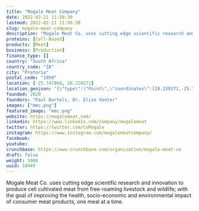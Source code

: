 ```yaml
---
title: "Mogale Meat Company"
date: 2022-02-21 11:50:30
lastmod: 2022-02-21 11:50:30
slug: mogale-meat-company
description: "Mogale Meat Co. uses cutting edge scientific research and innovation to produce cell cultivated meat from free-roaming livestock and wildlife; with the goal of improving the health, socio-economic and environmental impact of consumer meat products, one meal at a time."
proteins: [Cell-Based]
products: [Meat]
business: [Production]
finance_type: []
country: "South Africa"
country_code: "ZA"
city: "Pretoria"
postal_code: "1050"
location: [-25.747868, 28.229271]
location_geojson: "{\"type\":\"Point\",\"coordinates\":[28.229271,-25.747868]}"
founded: 2020
founders: "Paul Bartels, Dr. Elize Venter"
images: ["mmc.png"]
featured_image: "mmc.png"
website: https://mogalemeat.com/
linkedin: https://www.linkedin.com/company/mogalemeat
twitter: https://twitter.com/CoMogale
instagram: https://www.instagram.com/mogalemeatcompany/
facebook: 
youtube: 
crunchbase: https://www.crunchbase.com/organization/mogale-meat-co
draft: false
weight: 5000
uuid: 10449
---
```

Mogale Meat Co. uses cutting edge scientific research and innovation to produce cell cultivated meat from free-roaming livestock and wildlife; with the goal of improving the health, socio-economic and environmental impact of consumer meat products, one meal at a time.

